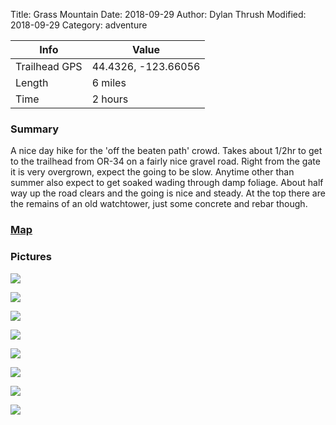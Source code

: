 Title: Grass Mountain
Date: 2018-09-29
Author: Dylan Thrush
Modified: 2018-09-29
Category: adventure

| Info | Value |
|---|---|
| Trailhead GPS | 44.4326, -123.66056|
| Length | 6 miles |
| Time | 2 hours |

### Summary

A nice day hike for the 'off the beaten path' crowd. Takes about 1/2hr to get to the trailhead from OR-34 on a fairly nice gravel road. Right from the gate it is very overgrown, expect the going to be slow. Anytime other than summer also expect to get soaked wading through damp foliage. About half way up the road clears and the going is nice and steady. At the top there are the remains of an old watchtower, just some concrete and rebar though.

### [Map](https://drive.google.com/open?id=1oAxfufrBdx53EcPgyHpEhjAWnevremaI&usp=sharing)

### Pictures
![]({filename}/images/adventures/grass-mountain/grass-mountain-1.jpg)

![]({filename}/images/adventures/grass-mountain/grass-mountain-2.jpg)

![]({filename}/images/adventures/grass-mountain/grass-mountain-3.jpg)

![]({filename}/images/adventures/grass-mountain/grass-mountain-4.jpg)

![]({filename}/images/adventures/grass-mountain/grass-mountain-5.jpg)

![]({filename}/images/adventures/grass-mountain/grass-mountain-6.jpg)

![]({filename}/images/adventures/grass-mountain/grass-mountain-7.jpg)

![]({filename}/images/adventures/grass-mountain/grass-mountain-8.jpg)
